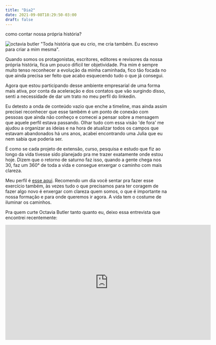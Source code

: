 ```yaml
---
title: "Dia2"
date: 2021-09-08T18:29:50-03:00
draft: false
---
```

como contar nossa própria história?

![octavia butler](/img/octavia-butler.jpeg)
"Toda história que eu crio, me cria também. Eu escrevo para criar a mim mesma". 

Quando somos os protagonistas, escritores, editores e revisores da nossa própria história, fica um pouco difícil ter objetividade. Pra mim é sempre muito tenso reconhecer a evolução da minha caminhada, fico tão focada no que ainda precisa ser feito que acabo esquecendo tudo o que já consegui. 

Agora que estou participando desse ambiente empresarial de uma forma mais ativa, por conta da aceleração e dos contatos que vão surgindo disso, senti a necessidade de dar um trato no meu perfil do linkedin. 

Eu detesto a onda de conteúdo vazio que enche a timeline, mas ainda assim precisei reconhecer que esse também é um ponto de conexão com pessoas que ainda não conheço e comecei a pensar sobre a mensagem que aquele perfil estava passando. Olhar tudo com essa visão 'de fora' me ajudou a organizar as ideias e na hora de atualizar todos os campos que estavam abandonados há uns anos, acabei encontrando uma Julia que eu nem sabia que poderia ser. 

É como se cada projeto de extensão, curso, pesquisa e estudo que fiz ao longo da vida tivesse sido planejado pra me trazer exatamente onde estou hoje. Dizem que o retorno de saturno faz isso, quando a gente chega nos 30, faz um 360° de toda a vida e consegue enxergar o caminho com mais clareza. 

Meu perfil é [esse aqui](https://www.linkedin.com/in/julia-travieso-1b576956/). Recomendo um dia você sentar pra fazer esse exercício também, às vezes tudo o que precisamos para ter coragem de fazer algo novo é enxergar com clareza quem somos, o que é importante na nossa formação e para onde queremos ir agora. A vida tem o costume de iluminar os caminhos. 

Pra quem curte Octavia Butler tanto quanto eu, deixo essa entrevista que encontrei recentemente: 

<iframe width="640" height="360" src="https://www.democracynow.org/embed/story/2021/2/23/octavia_butler_2005_interview" frameborder="0" allowfullscreen="true"></iframe>
